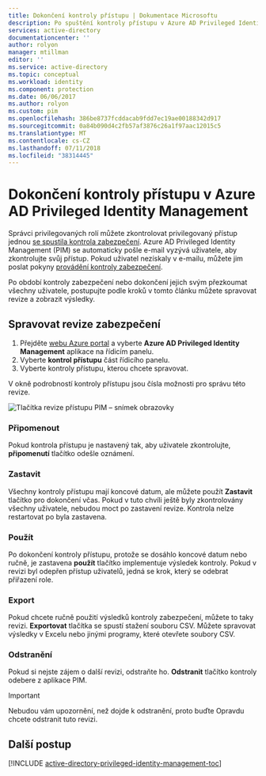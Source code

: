 ```yaml
---
title: Dokončení kontroly přístupu | Dokumentace Microsoftu
description: Po spuštění kontroly přístupu v Azure AD Privileged Identity Management, přečtěte si, jak dokončit a zobrazit výsledky
services: active-directory
documentationcenter: ''
author: rolyon
manager: mtillman
editor: ''
ms.service: active-directory
ms.topic: conceptual
ms.workload: identity
ms.component: protection
ms.date: 06/06/2017
ms.author: rolyon
ms.custom: pim
ms.openlocfilehash: 386be8737fcddacab9fdd7ec19ae00188342d917
ms.sourcegitcommit: 0a84b090d4c2fb57af3876c26a1f97aac12015c5
ms.translationtype: MT
ms.contentlocale: cs-CZ
ms.lasthandoff: 07/11/2018
ms.locfileid: "38314445"
---
```

# <a name="how-to-complete-an-access-review-in-azure-ad-privileged-identity-management"></a>Dokončení kontroly přístupu v Azure AD Privileged Identity Management
Správci privilegovaných rolí můžete zkontrolovat privilegovaný přístup jednou [se spustila kontrola zabezpečení](pim-how-to-start-security-review.md). Azure AD Privileged Identity Management (PIM) se automaticky pošle e-mail vyzývá uživatele, aby zkontrolujte svůj přístup. Pokud uživatel nezískaly v e-mailu, můžete jim poslat pokyny [provádění kontroly zabezpečení](pim-how-to-perform-security-review.md).

Po období kontroly zabezpečení nebo dokončení jejich svým přezkoumat všechny uživatele, postupujte podle kroků v tomto článku můžete spravovat revize a zobrazit výsledky.

## <a name="manage-security-reviews"></a>Spravovat revize zabezpečení
1. Přejděte [webu Azure portal](https://portal.azure.com/) a vyberte **Azure AD Privileged Identity Management** aplikace na řídicím panelu.
2. Vyberte **kontrol přístupu** část řídicího panelu.
3. Vyberte kontroly přístupu, kterou chcete spravovat.

V okně podrobností kontroly přístupu jsou čísla možnosti pro správu této revize.

![Tlačítka revize přístupu PIM – snímek obrazovky](./media/pim-how-to-complete-review/PIM_review_buttons.png)

### <a name="remind"></a>Připomenout
Pokud kontrola přístupu je nastavený tak, aby uživatele zkontrolujte, **připomenutí** tlačítko odešle oznámení. 

### <a name="stop"></a>Zastavit
Všechny kontroly přístupu mají koncové datum, ale můžete použít **Zastavit** tlačítko pro dokončení včas. Pokud v tuto chvíli ještě byly zkontrolovány všechny uživatele, nebudou moct po zastavení revize. Kontrola nelze restartovat po byla zastavena.

### <a name="apply"></a>Použít
Po dokončení kontroly přístupu, protože se dosáhlo koncové datum nebo ručně, je zastavena **použít** tlačítko implementuje výsledek kontroly. Pokud v revizi byl odepřen přístup uživatelů, jedná se krok, který se odebrat přiřazení role.  

### <a name="export"></a>Export
Pokud chcete ručně použití výsledků kontroly zabezpečení, můžete to taky revizi. **Exportovat** tlačítka se spustí stažení souboru CSV. Můžete spravovat výsledky v Excelu nebo jinými programy, které otevřete soubory CSV.

### <a name="delete"></a>Odstranění
Pokud si nejste zájem o další revizi, odstraňte ho. **Odstranit** tlačítko kontroly odebere z aplikace PIM.

> [!IMPORTANT]
> Nebudou vám upozornění, než dojde k odstranění, proto buďte Opravdu chcete odstranit tuto revizi. 

## <a name="next-steps"></a>Další postup
[!INCLUDE [active-directory-privileged-identity-management-toc](../../../includes/active-directory-privileged-identity-management-toc.md)]
